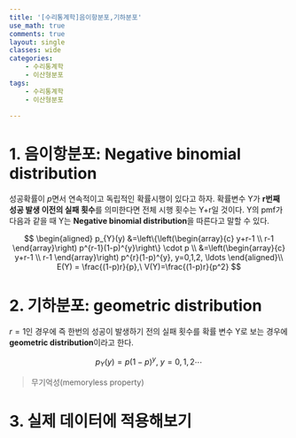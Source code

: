 ```yaml
---
title: '[수리통계학]음이항분포,기하분포'
use_math: true
comments: true
layout: single
classes: wide
categories:
	- 수리통계학
	- 이산형분포
tags:
	- 수리통계학
	- 이산형분포

---
```


# 1. 음이항분포: Negative binomial distribution

성공확률이 $p$면서 연속적이고 독립적인 확률시행이 있다고 하자. 확률변수 Y가 **r번째 성공 발생 이전의 실패 횟수**를 의미한다면 전체 시행 횟수는 Y+r일 것이다. Y의 pmf가 다음과 같을 때 Y는 **Negative binomial distribution**을 따른다고 말할 수 있다.


$$
\begin{aligned}
p_{Y}(y) &=\left\{\left(\begin{array}{c}
y+r-1 \\
r-1
\end{array}\right) p^{r-1}(1-p)^{y}\right\} \cdot p \\
&=\left(\begin{array}{c}
y+r-1 \\
r-1
\end{array}\right) p^{r}(1-p)^{y}, y=0,1,2, \ldots
\end{aligned}\\ E(Y) = \frac{(1-p)r}{p},\ V(Y)=\frac{(1-p)r}{p^2}
$$

# 2. 기하분포: geometric distribution

$r=1$인 경우에 즉 한번의 성공이 발생하기 전의 실패 횟수를 확률 변수 Y로 보는 경우에 **geometric distribution**이라고 한다.


$$
p_Y(y)=p(1-p)^y,\ y=0,1,2\cdots
$$


> 무기억성(memoryless property)

# 3. 실제 데이터에 적용해보기 